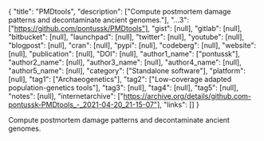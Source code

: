 {
  "title": "PMDtools",
  "description": ["Compute postmortem damage patterns and decontaminate ancient genomes."],
  "...3": ["https://github.com/pontussk/PMDtools"],
  "gist": [null],
  "gitlab": [null],
  "bitbucket": [null],
  "launchpad": [null],
  "twitter": [null],
  "youtube": [null],
  "blogpost": [null],
  "cran": [null],
  "pypi": [null],
  "codeberg": [null],
  "website": [null],
  "publication": [null],
  "DOI": [null],
  "author1_name": ["pontussk"],
  "author2_name": [null],
  "author3_name": [null],
  "author4_name": [null],
  "author5_name": [null],
  "category": ["Standalone software"],
  "platform": [null],
  "tag1": ["Archaeogenetics"],
  "tag2": ["Low-coverage adapted population-genetics tools"],
  "tag3": [null],
  "tag4": [null],
  "tag5": [null],
  "notes": [null],
  "internetarchive": ["https://archive.org/details/github.com-pontussk-PMDtools_-_2021-04-20_21-15-07"],
  "links": []
}

<!-- Generated by csv2md.R – do not edit by hand -->

Compute postmortem damage patterns and decontaminate ancient genomes.